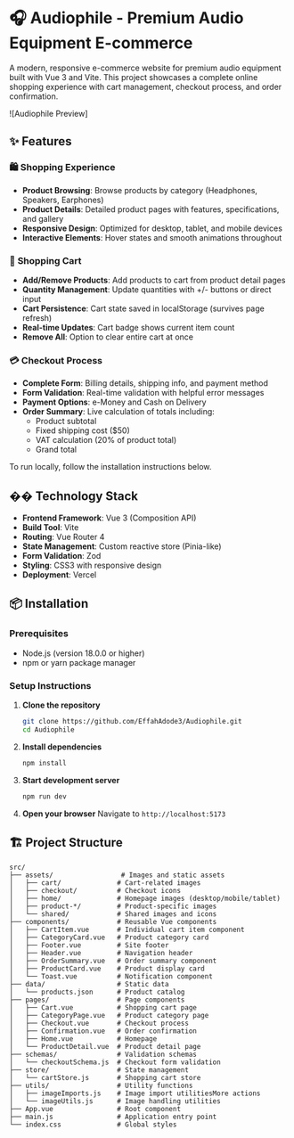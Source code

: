 # 🎧 Audiophile - Premium Audio Equipment E-commerce

A modern, responsive e-commerce website for premium audio equipment built with Vue 3 and Vite. This project showcases a complete online shopping experience with cart management, checkout process, and order confirmation.

![Audiophile Preview]

## ✨ Features

### 🛍️ **Shopping Experience**
- **Product Browsing**: Browse products by category (Headphones, Speakers, Earphones)
- **Product Details**: Detailed product pages with features, specifications, and gallery
- **Responsive Design**: Optimized for desktop, tablet, and mobile devices
- **Interactive Elements**: Hover states and smooth animations throughout

### 🛒 **Shopping Cart**
- **Add/Remove Products**: Add products to cart from product detail pages
- **Quantity Management**: Update quantities with +/- buttons or direct input
- **Cart Persistence**: Cart state saved in localStorage (survives page refresh)
- **Real-time Updates**: Cart badge shows current item count
- **Remove All**: Option to clear entire cart at once

### 💳 **Checkout Process**
- **Complete Form**: Billing details, shipping info, and payment method
- **Form Validation**: Real-time validation with helpful error messages
- **Payment Options**: e-Money and Cash on Delivery
- **Order Summary**: Live calculation of totals including:
  - Product subtotal
  - Fixed shipping cost ($50)
  - VAT calculation (20% of product total)
  - Grand total


To run locally, follow the installation instructions below.

## ��️ Technology Stack

- **Frontend Framework**: Vue 3 (Composition API)
- **Build Tool**: Vite
- **Routing**: Vue Router 4
- **State Management**: Custom reactive store (Pinia-like)
- **Form Validation**: Zod
- **Styling**: CSS3 with responsive design
- **Deployment**: Vercel

## 📦 Installation

### Prerequisites
- Node.js (version 18.0.0 or higher)
- npm or yarn package manager

### Setup Instructions

1. **Clone the repository**
   ```bash
   git clone https://github.com/EffahAdode3/Audiophile.git
   cd Audiophile
   ```

2. **Install dependencies**
   ```bash
   npm install
   ```

3. **Start development server**
   ```bash
   npm run dev
   ```

4. **Open your browser**
   Navigate to `http://localhost:5173`

## 🏗️ Project Structure

```
src/
├── assets/                 # Images and static assets
│   ├── cart/              # Cart-related images
│   ├── checkout/          # Checkout icons
│   ├── home/              # Homepage images (desktop/mobile/tablet)
│   ├── product-*/         # Product-specific images
│   └── shared/            # Shared images and icons
├── components/            # Reusable Vue components
│   ├── CartItem.vue       # Individual cart item component
│   ├── CategoryCard.vue   # Product category card
│   ├── Footer.vue         # Site footer
│   ├── Header.vue         # Navigation header
│   ├── OrderSummary.vue   # Order summary component
│   ├── ProductCard.vue    # Product display card
│   └── Toast.vue          # Notification component
├── data/                  # Static data
│   └── products.json      # Product catalog
├── pages/                 # Page components
│   ├── Cart.vue           # Shopping cart page
│   ├── CategoryPage.vue   # Product category page
│   ├── Checkout.vue       # Checkout process
│   ├── Confirmation.vue   # Order confirmation
│   ├── Home.vue           # Homepage
│   └── ProductDetail.vue  # Product detail page
├── schemas/               # Validation schemas
│   └── checkoutSchema.js  # Checkout form validation
├── store/                 # State management
│   └── cartStore.js       # Shopping cart store
├── utils/                 # Utility functions
│   ├── imageImports.js    # Image import utilitiesMore actions
│   └── imageUtils.js      # Image handling utilities
├── App.vue                # Root component
├── main.js                # Application entry point
└── index.css              # Global styles
